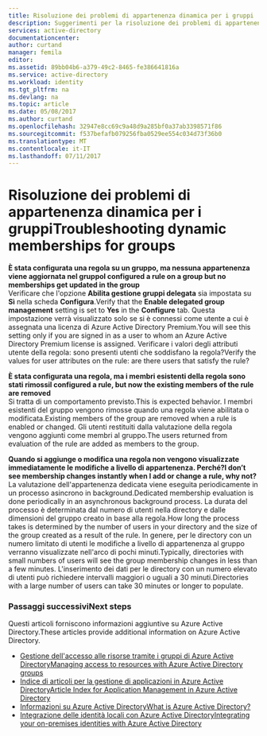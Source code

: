 ```yaml
---
title: Risoluzione dei problemi di appartenenza dinamica per i gruppi | Documentazione Microsoft
description: Suggerimenti per la risoluzione dei problemi di appartenenza dinamica per i gruppi di Azure AD.
services: active-directory
documentationcenter: 
author: curtand
manager: femila
editor: 
ms.assetid: 89bb04b6-a379-49c2-8465-fe386641816a
ms.service: active-directory
ms.workload: identity
ms.tgt_pltfrm: na
ms.devlang: na
ms.topic: article
ms.date: 05/08/2017
ms.author: curtand
ms.openlocfilehash: 32947e8cc69c9a48d9a285bf0a37ab3398571f86
ms.sourcegitcommit: f537befafb079256fba0529ee554c034d73f36b0
ms.translationtype: MT
ms.contentlocale: it-IT
ms.lasthandoff: 07/11/2017
---
```

# <a name="troubleshooting-dynamic-memberships-for-groups"></a><span data-ttu-id="bc5da-103">Risoluzione dei problemi di appartenenza dinamica per i gruppi</span><span class="sxs-lookup"><span data-stu-id="bc5da-103">Troubleshooting dynamic memberships for groups</span></span>
<span data-ttu-id="bc5da-104">**È stata configurata una regola su un gruppo, ma nessuna appartenenza viene aggiornata nel gruppo**</span><span class="sxs-lookup"><span data-stu-id="bc5da-104">**I configured a rule on a group but no memberships get updated in the group**</span></span><br/><span data-ttu-id="bc5da-105">Verificare che l'opzione **Abilita gestione gruppi delegata** sia impostata su **Sì** nella scheda **Configura**.</span><span class="sxs-lookup"><span data-stu-id="bc5da-105">Verify that the **Enable delegated group management** setting is set to **Yes** in the **Configure** tab.</span></span> <span data-ttu-id="bc5da-106">Questa impostazione verrà visualizzato solo se si è connessi come utente a cui è assegnata una licenza di Azure Active Directory Premium.</span><span class="sxs-lookup"><span data-stu-id="bc5da-106">You will see this setting only if you are signed in as a user to whom an Azure Active Directory Premium license is assigned.</span></span> <span data-ttu-id="bc5da-107">Verificare i valori degli attributi utente della regola: sono presenti utenti che soddisfano la regola?</span><span class="sxs-lookup"><span data-stu-id="bc5da-107">Verify the values for user attributes on the rule: are there users that satisfy the rule?</span></span>

<span data-ttu-id="bc5da-108">**È stata configurata una regola, ma i membri esistenti della regola sono stati rimossi**</span><span class="sxs-lookup"><span data-stu-id="bc5da-108">**I configured a rule, but now the existing members of the rule are removed**</span></span><br/><span data-ttu-id="bc5da-109">Si tratta di un comportamento previsto.</span><span class="sxs-lookup"><span data-stu-id="bc5da-109">This is expected behavior.</span></span> <span data-ttu-id="bc5da-110">I membri esistenti del gruppo vengono rimosse quando una regola viene abilitata o modificata.</span><span class="sxs-lookup"><span data-stu-id="bc5da-110">Existing members of the group are removed when a rule is enabled or changed.</span></span> <span data-ttu-id="bc5da-111">Gli utenti restituiti dalla valutazione della regola vengono aggiunti come membri al gruppo.</span><span class="sxs-lookup"><span data-stu-id="bc5da-111">The users returned from evaluation of the rule are added as members to the group.</span></span>     

<span data-ttu-id="bc5da-112">**Quando si aggiunge o modifica una regola non vengono visualizzate immediatamente le modifiche a livello di appartenenza. Perché?**</span><span class="sxs-lookup"><span data-stu-id="bc5da-112">**I don’t see membership changes instantly when I add or change a rule, why not?**</span></span><br/><span data-ttu-id="bc5da-113">La valutazione dell'appartenenza dedicata viene eseguita periodicamente in un processo asincrono in background.</span><span class="sxs-lookup"><span data-stu-id="bc5da-113">Dedicated membership evaluation is done periodically in an asynchronous background process.</span></span> <span data-ttu-id="bc5da-114">La durata del processo è determinata dal numero di utenti nella directory e dalle dimensioni del gruppo creato in base alla regola.</span><span class="sxs-lookup"><span data-stu-id="bc5da-114">How long the process takes is determined by the number of users in your directory and the size of the group created as a result of the rule.</span></span> <span data-ttu-id="bc5da-115">In genere, per le directory con un numero limitato di utenti le modifiche a livello di appartenenza al gruppo verranno visualizzate nell'arco di pochi minuti.</span><span class="sxs-lookup"><span data-stu-id="bc5da-115">Typically, directories with small numbers of users will see the group membership changes in less than a few minutes.</span></span> <span data-ttu-id="bc5da-116">L'inserimento dei dati per le directory con un numero elevato di utenti può richiedere intervalli maggiori o uguali a 30 minuti.</span><span class="sxs-lookup"><span data-stu-id="bc5da-116">Directories with a large number of users can take 30 minutes or longer to populate.</span></span>

### <a name="next-steps"></a><span data-ttu-id="bc5da-117">Passaggi successivi</span><span class="sxs-lookup"><span data-stu-id="bc5da-117">Next steps</span></span>
<span data-ttu-id="bc5da-118">Questi articoli forniscono informazioni aggiuntive su Azure Active Directory.</span><span class="sxs-lookup"><span data-stu-id="bc5da-118">These articles provide additional information on Azure Active Directory.</span></span>

* [<span data-ttu-id="bc5da-119">Gestione dell'accesso alle risorse tramite i gruppi di Azure Active Directory</span><span class="sxs-lookup"><span data-stu-id="bc5da-119">Managing access to resources with Azure Active Directory groups</span></span>](active-directory-manage-groups.md)
* [<span data-ttu-id="bc5da-120">Indice di articoli per la gestione di applicazioni in Azure Active Directory</span><span class="sxs-lookup"><span data-stu-id="bc5da-120">Article Index for Application Management in Azure Active Directory</span></span>](active-directory-apps-index.md)
* [<span data-ttu-id="bc5da-121">Informazioni su Azure Active Directory</span><span class="sxs-lookup"><span data-stu-id="bc5da-121">What is Azure Active Directory?</span></span>](active-directory-whatis.md)
* [<span data-ttu-id="bc5da-122">Integrazione delle identità locali con Azure Active Directory</span><span class="sxs-lookup"><span data-stu-id="bc5da-122">Integrating your on-premises identities with Azure Active Directory</span></span>](active-directory-aadconnect.md)
